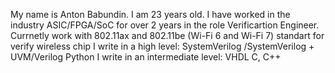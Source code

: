 My name is Anton Babundin. I am 23 years old. I have worked in the industry ASIC/FPGA/SoC for over 2 years in the role Verificartion Engineer. Currnetly work with 802.11ax and 802.11be (Wi-Fi 6 and Wi-Fi 7) standart for verify wireless chip 
I write in a high level:
SystemVerilog /SystemVerilog + UVM/Verilog
Python
I write in an intermediate level:
VHDL 
С, C++
